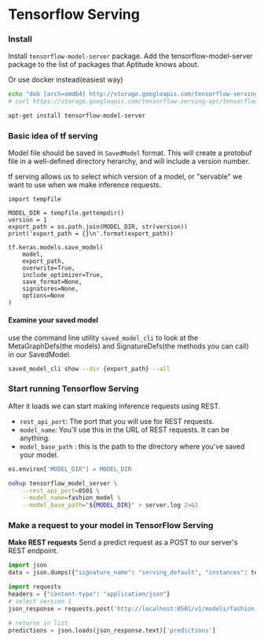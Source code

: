 # Tensorflow Serving


### Install
Install ```tensorflow-model-server``` package. Add the tensorflow-model-server package to the list of packages that Aptitude knows about. 

Or use docker instead(easiest way)
```bash
echo "deb [arch=amd64] http://storage.googleapis.com/tensorflow-serving-apt stable tensorflow-model-server tensorflow-model-server-universal" | sudo tee /etc/apt/sources.list.d/tensorflow-serving.list && \
# curl https://storage.googleapis.com/tensorflow-serving-apt/tensorflow-serving.release.pub.gpg | sudo apt-key add -

apt-get install tensorflow-model-server
```

### Basic idea of tf serving
Model file should be saved in ```SavedModel``` format. This will create a protobuf file in a well-defined directory herarchy, and will include a version number. 

tf serving allows us to select which version of a model, or "servable" we want to use when we make inference requests. 

```
import tempfile 

MODEL_DIR = tempfile.gettempdir()
version = 1
export_path = os.path.join(MODEL_DIR, str(version))
print('export_path = {}\n'.format(export_path))

tf.keras.models.save_model(
    model,
    export_path,
    overwrite=True,
    include_optimizer=True,
    save_format=None,
    signatures=None,
    options=None
)
```

#### Examine your saved model
use the command line utility ```saved_model_cli``` to look at the MetaGraphDefs(the models) and SignatureDefs(the methods you can call) in our SavedModel. 

```bash
saved_model_cli show --dir {export_path} --all
```

### Start running Tensorflow Serving
After it loads we can start making inference requests using REST. 
* ```rest_api_port```: The port that you will use for REST requests.
* ```model_name```: You'll use this in the URL of REST requests. It can be anything.
* ```model_base_path``` : this is the path to the directory where you've saved your model. 


```python
os.environ['MODEL_DIR"] = MODEL_DIR
```

```bash
nohup tensorflow_model_server \
    --rest_api_port=8501 \
    --model_name=fashion_model \
    --model_base_path="${MODEL_DIR}" > server.log 2>&1
```

### Make a request to your model in TensorFlow Serving


**Make REST requests**
Send a predict request as a POST to our server's REST endpoint. 

```python
import json
data = json.dumps({"signature_name": "serving_default", "instances": test_images[0:3].tolist()})

import requests
headers = {"content-type": "application/json"}
# select version 1
json_response = requests.post('http://localhost:8501/v1/models/fashion_model:predict', data = data, headers=headers)

# returns in list
predictions = json.loads(json_response.text)['predictions']
```